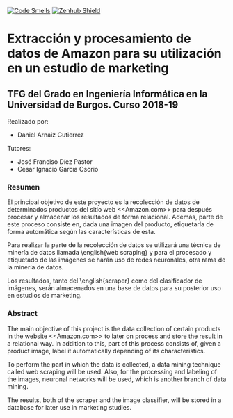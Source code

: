 [![Code Smells](https://sonarcloud.io/api/project_badges/measure?project=daniarnaizg_TFG-Amazon-Scraper&metric=code_smells)](https://sonarcloud.io/dashboard?id=daniarnaizg_TFG-Amazon-Scraper) [![Zenhub Shield](https://camo.githubusercontent.com/96347b1f6d9b0f08194ba026de8b69bc27bb8f0d/68747470733a2f2f696d672e736869656c64732e696f2f62616467652f5368697070696e675f6661737465725f776974682d5a656e4875622d3565363062612e7376673f7374796c653d666c61742d737175617265)](https://app.zenhub.com/workspaces/tfg-amazon-scraper-5be08fc14b5806bc2bf16304/board?repos=152600714)

# Extracción y procesamiento de datos de Amazon para su utilización en un estudio de marketing
## TFG del Grado en Ingeniería Informática en la Universidad de Burgos. Curso 2018-19

Realizado por:
*  Daniel Arnaiz Gutierrez

Tutores:
*  José Franciso Díez Pastor
*  César Ignacio Garcıa Osorio

### Resumen

El principal objetivo de este proyecto es la recolección de datos de determinados productos del sitio web <<Amazon.com>> para después procesar y almacenar los resultados de forma relacional. Además, parte de este proceso consiste en, dada una imagen del producto, etiquetarla de forma automática según las características de esta.

Para realizar la parte de la recolección de datos se utilizará una técnica de minería de datos llamada \english{web scraping} y para el procesado y etiquetado de las imágenes se harán uso de redes neuronales, otra rama de la minería de datos.

Los resultados, tanto del \english{scraper} como del clasificador de imágenes, serán almacenados en una base de datos para su posterior uso en estudios de marketing.

### Abstract

The main objective of this project is the data collection of certain products in the website <<Amazon.com>> to later on process and store the result in a relational way. In addition to this, part of this process consists of, given a product image, label it automatically depending of its characteristics.

To perform the part in which the data is collected, a data mining technique called web scraping will be used. Also, for the processing and labeling of the images, neuronal networks will be used, which is another branch of data mining.

The results, both of the scraper and the image classifier, will be stored in a database for later use in marketing studies.
